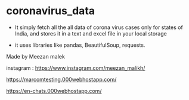 # coronavirus_data
- It simply fetch all the all data of corona virus cases only for states of India, and stores it in a text and excel file in your local storage 

- it uses libraries like pandas, BeautifulSoup, requests.


Made by Meezan malek

instagram : https://www.instagram.com/meezan_malikh/

https://marcomtesting.000webhostapp.com/

https://en-chats.000webhostapp.com/
